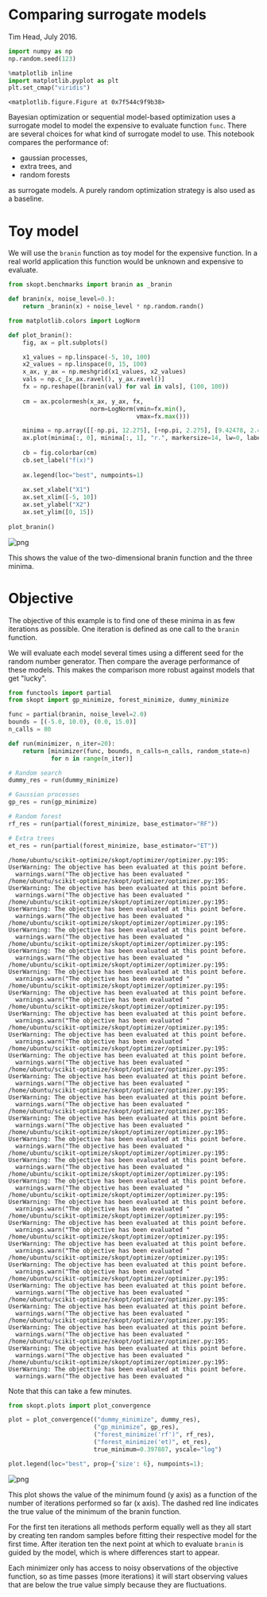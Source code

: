 
# Comparing surrogate models

Tim Head, July 2016.


```python
import numpy as np
np.random.seed(123)

%matplotlib inline
import matplotlib.pyplot as plt
plt.set_cmap("viridis")
```


    <matplotlib.figure.Figure at 0x7f544c9f9b38>


Bayesian optimization or sequential model-based optimization uses a surrogate model
to model the expensive to evaluate function `func`. There are several choices
for what kind of surrogate model to use. This notebook compares the performance of:

* gaussian processes,
* extra trees, and
* random forests 

as surrogate models. A purely random optimization strategy is also used as a baseline.


# Toy model

We will use the `branin` function as toy model for the expensive function. In
a real world application this function would be unknown and expensive to evaluate.


```python
from skopt.benchmarks import branin as _branin

def branin(x, noise_level=0.):
    return _branin(x) + noise_level * np.random.randn()
```


```python
from matplotlib.colors import LogNorm

def plot_branin():
    fig, ax = plt.subplots()

    x1_values = np.linspace(-5, 10, 100)
    x2_values = np.linspace(0, 15, 100)
    x_ax, y_ax = np.meshgrid(x1_values, x2_values)
    vals = np.c_[x_ax.ravel(), y_ax.ravel()]
    fx = np.reshape([branin(val) for val in vals], (100, 100))
    
    cm = ax.pcolormesh(x_ax, y_ax, fx,
                       norm=LogNorm(vmin=fx.min(), 
                                    vmax=fx.max()))

    minima = np.array([[-np.pi, 12.275], [+np.pi, 2.275], [9.42478, 2.475]])
    ax.plot(minima[:, 0], minima[:, 1], "r.", markersize=14, lw=0, label="Minima")
    
    cb = fig.colorbar(cm)
    cb.set_label("f(x)")
    
    ax.legend(loc="best", numpoints=1)
    
    ax.set_xlabel("X1")
    ax.set_xlim([-5, 10])
    ax.set_ylabel("X2")
    ax.set_ylim([0, 15])
    
plot_branin()
```


![png](strategy-comparison_files/strategy-comparison_4_0.png)


This shows the value of the two-dimensional branin function and the three minima.


# Objective

The objective of this example is to find one of these minima in as few iterations
as possible. One iteration is defined as one call to the `branin` function.

We will evaluate each model several times using a different seed for the
random number generator. Then compare the average performance of these
models. This makes the comparison more robust against models that get
"lucky".


```python
from functools import partial
from skopt import gp_minimize, forest_minimize, dummy_minimize

func = partial(branin, noise_level=2.0)
bounds = [(-5.0, 10.0), (0.0, 15.0)]
n_calls = 80
```


```python
def run(minimizer, n_iter=20):
    return [minimizer(func, bounds, n_calls=n_calls, random_state=n) 
            for n in range(n_iter)]

# Random search
dummy_res = run(dummy_minimize) 

# Gaussian processes
gp_res = run(gp_minimize)

# Random forest
rf_res = run(partial(forest_minimize, base_estimator="RF"))

# Extra trees 
et_res = run(partial(forest_minimize, base_estimator="ET"))
```

    /home/ubuntu/scikit-optimize/skopt/optimizer/optimizer.py:195: UserWarning: The objective has been evaluated at this point before.
      warnings.warn("The objective has been evaluated "
    /home/ubuntu/scikit-optimize/skopt/optimizer/optimizer.py:195: UserWarning: The objective has been evaluated at this point before.
      warnings.warn("The objective has been evaluated "
    /home/ubuntu/scikit-optimize/skopt/optimizer/optimizer.py:195: UserWarning: The objective has been evaluated at this point before.
      warnings.warn("The objective has been evaluated "
    /home/ubuntu/scikit-optimize/skopt/optimizer/optimizer.py:195: UserWarning: The objective has been evaluated at this point before.
      warnings.warn("The objective has been evaluated "
    /home/ubuntu/scikit-optimize/skopt/optimizer/optimizer.py:195: UserWarning: The objective has been evaluated at this point before.
      warnings.warn("The objective has been evaluated "
    /home/ubuntu/scikit-optimize/skopt/optimizer/optimizer.py:195: UserWarning: The objective has been evaluated at this point before.
      warnings.warn("The objective has been evaluated "
    /home/ubuntu/scikit-optimize/skopt/optimizer/optimizer.py:195: UserWarning: The objective has been evaluated at this point before.
      warnings.warn("The objective has been evaluated "
    /home/ubuntu/scikit-optimize/skopt/optimizer/optimizer.py:195: UserWarning: The objective has been evaluated at this point before.
      warnings.warn("The objective has been evaluated "
    /home/ubuntu/scikit-optimize/skopt/optimizer/optimizer.py:195: UserWarning: The objective has been evaluated at this point before.
      warnings.warn("The objective has been evaluated "
    /home/ubuntu/scikit-optimize/skopt/optimizer/optimizer.py:195: UserWarning: The objective has been evaluated at this point before.
      warnings.warn("The objective has been evaluated "
    /home/ubuntu/scikit-optimize/skopt/optimizer/optimizer.py:195: UserWarning: The objective has been evaluated at this point before.
      warnings.warn("The objective has been evaluated "
    /home/ubuntu/scikit-optimize/skopt/optimizer/optimizer.py:195: UserWarning: The objective has been evaluated at this point before.
      warnings.warn("The objective has been evaluated "
    /home/ubuntu/scikit-optimize/skopt/optimizer/optimizer.py:195: UserWarning: The objective has been evaluated at this point before.
      warnings.warn("The objective has been evaluated "
    /home/ubuntu/scikit-optimize/skopt/optimizer/optimizer.py:195: UserWarning: The objective has been evaluated at this point before.
      warnings.warn("The objective has been evaluated "
    /home/ubuntu/scikit-optimize/skopt/optimizer/optimizer.py:195: UserWarning: The objective has been evaluated at this point before.
      warnings.warn("The objective has been evaluated "
    /home/ubuntu/scikit-optimize/skopt/optimizer/optimizer.py:195: UserWarning: The objective has been evaluated at this point before.
      warnings.warn("The objective has been evaluated "
    /home/ubuntu/scikit-optimize/skopt/optimizer/optimizer.py:195: UserWarning: The objective has been evaluated at this point before.
      warnings.warn("The objective has been evaluated "
    /home/ubuntu/scikit-optimize/skopt/optimizer/optimizer.py:195: UserWarning: The objective has been evaluated at this point before.
      warnings.warn("The objective has been evaluated "
    /home/ubuntu/scikit-optimize/skopt/optimizer/optimizer.py:195: UserWarning: The objective has been evaluated at this point before.
      warnings.warn("The objective has been evaluated "
    /home/ubuntu/scikit-optimize/skopt/optimizer/optimizer.py:195: UserWarning: The objective has been evaluated at this point before.
      warnings.warn("The objective has been evaluated "
    /home/ubuntu/scikit-optimize/skopt/optimizer/optimizer.py:195: UserWarning: The objective has been evaluated at this point before.
      warnings.warn("The objective has been evaluated "
    /home/ubuntu/scikit-optimize/skopt/optimizer/optimizer.py:195: UserWarning: The objective has been evaluated at this point before.
      warnings.warn("The objective has been evaluated "
    /home/ubuntu/scikit-optimize/skopt/optimizer/optimizer.py:195: UserWarning: The objective has been evaluated at this point before.
      warnings.warn("The objective has been evaluated "
    /home/ubuntu/scikit-optimize/skopt/optimizer/optimizer.py:195: UserWarning: The objective has been evaluated at this point before.
      warnings.warn("The objective has been evaluated "
    /home/ubuntu/scikit-optimize/skopt/optimizer/optimizer.py:195: UserWarning: The objective has been evaluated at this point before.
      warnings.warn("The objective has been evaluated "


Note that this can take a few minutes.


```python
from skopt.plots import plot_convergence

plot = plot_convergence(("dummy_minimize", dummy_res),
                        ("gp_minimize", gp_res),
                        ("forest_minimize('rf')", rf_res),
                        ("forest_minimize('et)", et_res), 
                        true_minimum=0.397887, yscale="log")

plot.legend(loc="best", prop={'size': 6}, numpoints=1);
```


![png](strategy-comparison_files/strategy-comparison_9_0.png)


This plot shows the value of the minimum found (y axis) as a function of the number
of iterations performed so far (x axis). The dashed red line indicates the
true value of the minimum of the branin function.

For the first ten iterations all methods perform equally well as they all start
by creating ten random samples before fitting their respective model for the
first time. After iteration ten the next point at which to evaluate `branin` is
guided by the model, which is where differences start to appear.

Each minimizer only has access to noisy observations of the objective
function, so as time passes (more iterations) it will start observing values that
are below the true value simply because they are fluctuations.
